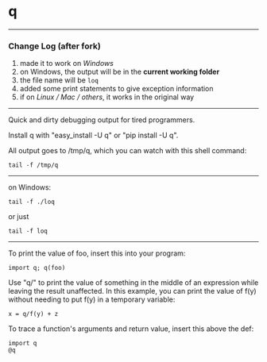 q
=

------------

### Change Log (after fork)

1. made it to work on *Windows*
2. on Windows, the output will be in the **current working folder**
3. the file name will be `loq`
4. added some print statements to give exception information
5. if on *Linux / Mac / others*, it works in the original way

------------

Quick and dirty debugging output for tired programmers.

Install q with "easy\_install -U q" or "pip install -U q".

All output goes to /tmp/q, which you can watch with this shell command:

    tail -f /tmp/q

------------

on Windows:

    tail -f ./loq

or just  

    tail -f loq

------------

To print the value of foo, insert this into your program:

    import q; q(foo)

Use "q/" to print the value of something in the middle of an expression
while leaving the result unaffected.  In this example, you can print the
value of f(y) without needing to put f(y) in a temporary variable:

    x = q/f(y) + z

To trace a function's arguments and return value, insert this above the def:

    import q
    @q
